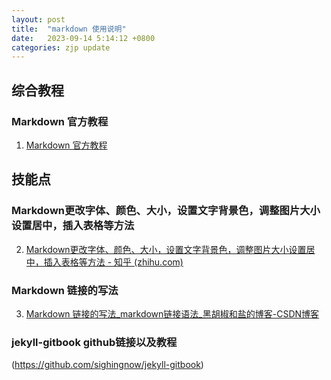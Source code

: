 ```yaml
---
layout: post
title:  "markdown 使用说明"
date:   2023-09-14 5:14:12 +0800
categories: zjp update
---
```


综合教程
-------------
### Markdown 官方教程
1. [Markdown 官方教程](https://markdown.com.cn/)

技能点
-------------
### Markdown更改字体、颜色、大小，设置文字背景色，调整图片大小设置居中，插入表格等方法
2. [Markdown更改字体、颜色、大小，设置文字背景色，调整图片大小设置居中，插入表格等方法 - 知乎 (zhihu.com)](https://zhuanlan.zhihu.com/p/139007418)
### Markdown 链接的写法
3. [Markdown 链接的写法_markdown链接语法_黑胡椒和盐的博客-CSDN博客](https://blog.csdn.net/qq_32320399/article/details/99823695)
### jekyll-gitbook github链接以及教程
(https://github.com/sighingnow/jekyll-gitbook)



